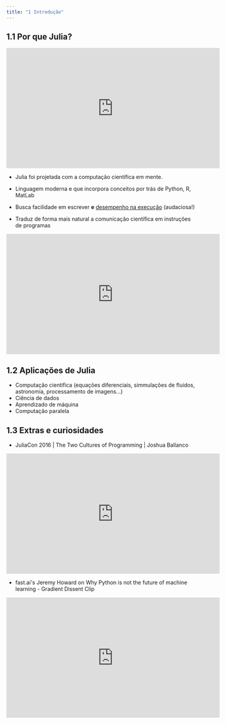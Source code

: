 ```yaml
---
title: "1 Introdução"
---
```


## 1.1 Por que Julia?

<iframe width="560" height="315" src="https://www.youtube.com/embed/Tj0CUAyxjck" title="YouTube video player" frameborder="0" allow="accelerometer; autoplay; clipboard-write; encrypted-media; gyroscope; picture-in-picture" allowfullscreen></iframe>

* Julia foi projetada com a computação científica em mente.
* Linguagem moderna e que incorpora conceitos por trás de Python, R, MatLab
* Busca facilidade em escrever **e** [desempenho na execução](https://julialang.org/benchmarks/) (audaciosa!)


* Traduz de forma mais natural a comunicação científica em instruções de programas
  
<iframe width="560" height="315" src="https://www.youtube.com/embed/qGW0GT1rCvs" title="YouTube video player" frameborder="0" allow="accelerometer; autoplay; clipboard-write; encrypted-media; gyroscope; picture-in-picture" allowfullscreen></iframe>


## 1.2 Aplicações de Julia

* Computação científica (equações diferenciais, simmulações de fluidos, astronomia, processamento de imagens...)
* Ciência de dados
* Aprendizado de máquina
* Computação paralela


## 1.3 Extras e curiosidades

* JuliaCon 2016 | The Two Cultures of Programming | Joshua Ballanco
<iframe width="560" height="315" src="https://www.youtube.com/embed/C3iR_PknlFc" title="YouTube video player" frameborder="0" allow="accelerometer; autoplay; clipboard-write; encrypted-media; gyroscope; picture-in-picture" allowfullscreen></iframe>

* fast.ai's Jeremy Howard on Why Python is not the future of machine learning - Gradient Dissent Clip
<iframe width="560" height="315" src="https://www.youtube.com/embed/4I1ejhQqD4c" title="YouTube video player" frameborder="0" allow="accelerometer; autoplay; clipboard-write; encrypted-media; gyroscope; picture-in-picture" allowfullscreen></iframe>